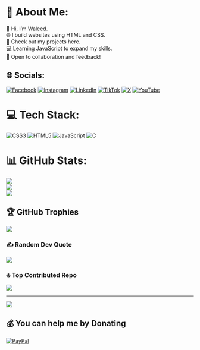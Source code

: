 # 💫 About Me:
👋 Hi, I’m Waleed.<br>🌐 I build websites using HTML and CSS.<br>📂 Check out my projects here.<br>💻 Learning JavaScript to expand my skills.<br>🤝 Open to collaboration and feedback!


## 🌐 Socials:
[![Facebook](https://img.shields.io/badge/Facebook-%231877F2.svg?logo=Facebook&logoColor=white)](https://facebook.com/https://web.facebook.com/profile.php?id=100031127591023) [![Instagram](https://img.shields.io/badge/Instagram-%23E4405F.svg?logo=Instagram&logoColor=white)](https://instagram.com/https://www.instagram.com/ledo_120/?hl=ar) [![LinkedIn](https://img.shields.io/badge/LinkedIn-%230077B5.svg?logo=linkedin&logoColor=white)](https://linkedin.com/in/https://www.linkedin.com/in/waleed-salah-928b2b327/) [![TikTok](https://img.shields.io/badge/TikTok-%23000000.svg?logo=TikTok&logoColor=white)](https://tiktok.com/@https://www.tiktok.com/@waleedsalah97?_t=ZS-8snK6JtjIhk&_r=1) [![X](https://img.shields.io/badge/X-black.svg?logo=X&logoColor=white)](https://x.com/https://x.com/LEDO_15?t=G11ghfFKtJtNUoiZ-i0B8g&s=09) [![YouTube](https://img.shields.io/badge/YouTube-%23FF0000.svg?logo=YouTube&logoColor=white)](https://youtube.com/@https://youtube.com/@ledo34?si=lHFvd-21_CRZhCTM) 

# 💻 Tech Stack:
![CSS3](https://img.shields.io/badge/css3-%231572B6.svg?style=for-the-badge&logo=css3&logoColor=white) ![HTML5](https://img.shields.io/badge/html5-%23E34F26.svg?style=for-the-badge&logo=html5&logoColor=white) ![JavaScript](https://img.shields.io/badge/javascript-%23323330.svg?style=for-the-badge&logo=javascript&logoColor=%23F7DF1E) ![C](https://img.shields.io/badge/c-%2300599C.svg?style=for-the-badge&logo=c&logoColor=white)
# 📊 GitHub Stats:
![](https://github-readme-stats.vercel.app/api?username=LEDO218484&theme=dark&hide_border=false&include_all_commits=true&count_private=true)<br/>
![](https://github-readme-streak-stats.herokuapp.com/?user=LEDO218484&theme=dark&hide_border=false)<br/>
![](https://github-readme-stats.vercel.app/api/top-langs/?username=LEDO218484&theme=dark&hide_border=false&include_all_commits=true&count_private=true&layout=compact)

## 🏆 GitHub Trophies
![](https://github-profile-trophy.vercel.app/?username=LEDO218484&theme=radical&no-frame=true&no-bg=false&margin-w=4)

### ✍️ Random Dev Quote
![](https://quotes-github-readme.vercel.app/api?type=horizontal&theme=radical)

### 🔝 Top Contributed Repo
![](https://github-contributor-stats.vercel.app/api?username=LEDO218484&limit=5&theme=dark&combine_all_yearly_contributions=true)

---
[![](https://visitcount.itsvg.in/api?id=LEDO218484&icon=0&color=0)](https://visitcount.itsvg.in)

  ## 💰 You can help me by Donating
  [![PayPal](https://img.shields.io/badge/PayPal-00457C?style=for-the-badge&logo=paypal&logoColor=white)](https://paypal.me/waleedazaro2188@gmail.com) 

  
<!-- Proudly created with GPRM ( https://gprm.itsvg.in ) -->
